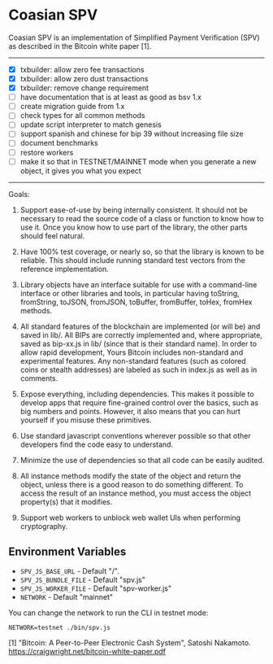 # Coasian SPV

Coasian SPV is an implementation of Simplified Payment Verification (SPV) as
described in the Bitcoin white paper [1].

---------------------------

* [x] txbuilder: allow zero fee transactions
* [x] txbuilder: allow zero dust transactions
* [x] txbuilder: remove change requirement
* [ ] have documentation that is at least as good as bsv 1.x
* [ ] create migration guide from 1.x
* [ ] check types for all common methods
* [ ] update script interpreter to match genesis
* [ ] support spanish and chinese for bip 39 without increasing file size
* [ ] document benchmarks
* [ ] restore workers
* [ ] make it so that in TESTNET/MAINNET mode when you generate a new object, it gives you what you expect

---------------------------

Goals:

1. Support ease-of-use by being internally consistent. It should not be
   necessary to read the source code of a class or function to know how to use it.
   Once you know how to use part of the library, the other parts should feel
   natural.

2. Have 100% test coverage, or nearly so, so that the library is known to be
   reliable. This should include running standard test vectors from the reference
   implementation.

3. Library objects have an interface suitable for use with a command-line
   interface or other libraries and tools, in particular having toString,
   fromString, toJSON, fromJSON, toBuffer, fromBuffer, toHex, fromHex methods.

4. All standard features of the blockchain are implemented (or will be) and
   saved in lib/. All BIPs are correctly implemented and, where appropriate, saved
   as bip-xx.js in lib/ (since that is their standard name). In order to allow
   rapid development, Yours Bitcoin includes non-standard and experimental
   features. Any non-standard features (such as colored coins or stealth
   addresses) are labeled as such in index.js as well as in comments.

5. Expose everything, including dependencies. This makes it possible to develop
   apps that require fine-grained control over the basics, such as big numbers and
   points. However, it also means that you can hurt yourself if you misuse these
   primitives.

6. Use standard javascript conventions wherever possible so that other
   developers find the code easy to understand.

7. Minimize the use of dependencies so that all code can be easily audited.

8. All instance methods modify the state of the object and return the object,
   unless there is a good reason to do something different. To access the result
   of an instance method, you must access the object property(s) that it modifies.

9. Support web workers to unblock web wallet UIs when performing cryptography.

## Environment Variables

* `SPV_JS_BASE_URL` - Default "/".
* `SPV_JS_BUNDLE_FILE` - Default "spv.js"
* `SPV_JS_WORKER_FILE` - Default "spv-worker.js"
* `NETWORK` - Default "mainnet"

You can change the network to run the CLI in testnet mode:

```
NETWORK=testnet ./bin/spv.js
```

[1] "Bitcoin: A Peer-to-Peer Electronic Cash System", Satoshi Nakamoto.
https://craigwright.net/bitcoin-white-paper.pdf
